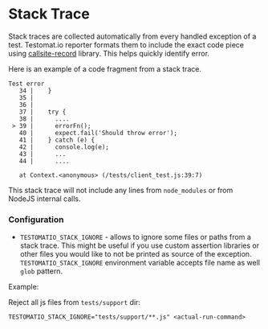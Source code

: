 # Stack Trace

Stack traces are collected automatically from every handled exception of a test.
Testomat.io reporter formats them to include the exact code piece using [callsite-record](https://www.npmjs.com/package/callsite-record) library. This helps quickly identify error.

Here is an example of a code fragment from a stack trace.

```
Test error
   34 |    }
   35 |
   36 |
   37 |    try {
   38 |      ....
 > 39 |      errorFn();
   40 |      expect.fail('Should throw error');
   41 |    } catch (e) {
   42 |      console.log(e);
   43 |      ...
   44 |      ....

   at Context.<anonymous> (/tests/client_test.js:39:7)
```

This stack trace will not include any lines from `node_modules` or from NodeJS internal calls.

### Configuration

- `TESTOMATIO_STACK_IGNORE` - allows to ignore some files or paths from a stack trace. This might be useful if you use custom assertion libraries or other files you would like to not be printed as source of the exception. `TESTOMATIO_STACK_IGNORE` environment variable accepts file name as well `glob` pattern.

Example:

Reject all js files from `tests/support` dir:

```
TESTOMATIO_STACK_IGNORE="tests/support/**.js" <actual-run-command>
```
